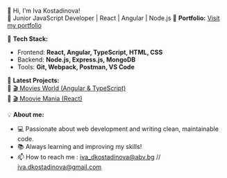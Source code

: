 👋 Hi, I'm Iva Kostadinova!  
🚀 Junior JavaScript Developer | React | Angular | Node.js
🔗 **Portfolio:** [Visit my portfolio](https://helloeveryones.github.io/Iva-Kostadinova---Portfolio/)  

🎯 **Tech Stack:**  
- Frontend: **React, Angular, TypeScript, HTML, CSS**  
- Backend: **Node.js, Express.js, MongoDB**  
- Tools: **Git, Webpack, Postman, VS Code**  

📌 **Latest Projects:**  
🔹 [🎬 Movies World (Angular & TypeScript)](https://moviesworldangular.netlify.app/)  
🔹 [🎬 Moovie Mania (React)](https://moviemaniareact.netlify.app/)  

💡 **About me:**  
- 💻 Passionate about web development and writing clean, maintainable code.  
- 📚 Always learning and improving my skills!  
- 📫 How to reach me : iva_dkostadinova@abv.bg // iva.dkostadinova@gmail.com



